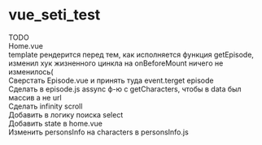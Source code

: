# vue_seti_test  


TODO  
Home.vue  
template рендерится перед тем, как исполняется функция getEpisode, изменил хук жизненного цинкла на onBeforeMount ничего не изменилось(  
Сверстать Episode.vue и принять туда event.terget episode  
Сделать в episode.js assync ф-ю с getCharacters, чтобы в data был массив а не url  
Сделать infinity scroll  
Добавить в логику поиска select  
Добавить state в home.vue  
Изменить personsInfo на characters в personsInfo.js  
